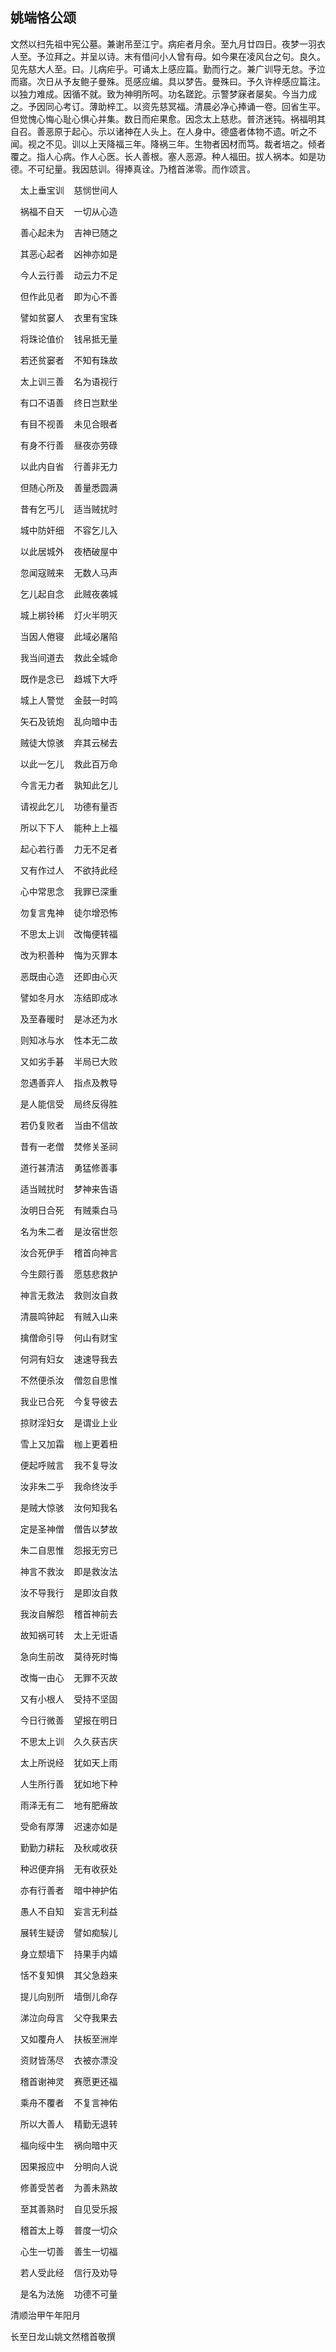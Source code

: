 ## 姚端恪公颂

文然以扫先祖中宪公墓。兼谢吊至江宁。病疟者月余。至九月廿四日。夜梦一羽衣人至。予泣拜之。并呈以诗。末有借问小人曾有母。如今果在凌风台之句。良久。见先慈大人至。曰。儿病疟乎。可诵太上感应篇。勤而行之。兼广训导无怠。予泣而寤。次日从予友鲍子曼殊。觅感应编。具以梦告。曼殊曰。予久许梓感应篇注。以独力难成。因循不就。致为神明所呵。功名蹉跎。示警梦寐者屡矣。今当力成之。予因同心考订。薄助梓工。以资先慈冥福。清晨必净心捧诵一卷。回省生平。但觉愧心悔心耻心惧心并集。数日而疟果愈。因念太上慈悲。普济迷钝。祸福明其自召。善恶原于起心。示以诸神在人头上。在人身中。德盛者体物不遗。听之不闻。视之不见。训以上天降福三年。降祸三年。生物者因材而笃。裁者培之。倾者覆之。指人心病。作人心医。长人善根。塞人恶源。种人福田。拔人祸本。如是功德。不可纪量。我因慈训。得捧真诠。乃稽首涕零。而作颂言。

&nbsp;&nbsp;&nbsp;&nbsp;太上垂宝训&nbsp;&nbsp;&nbsp;&nbsp;慈悯世间人

&nbsp;&nbsp;&nbsp;&nbsp;祸福不自天&nbsp;&nbsp;&nbsp;&nbsp;一切从心造

&nbsp;&nbsp;&nbsp;&nbsp;善心起未为&nbsp;&nbsp;&nbsp;&nbsp;吉神已随之

&nbsp;&nbsp;&nbsp;&nbsp;其恶心起者&nbsp;&nbsp;&nbsp;&nbsp;凶神亦如是

&nbsp;&nbsp;&nbsp;&nbsp;今人云行善&nbsp;&nbsp;&nbsp;&nbsp;动云力不足

&nbsp;&nbsp;&nbsp;&nbsp;但作此见者&nbsp;&nbsp;&nbsp;&nbsp;即为心不善

&nbsp;&nbsp;&nbsp;&nbsp;譬如贫窭人&nbsp;&nbsp;&nbsp;&nbsp;衣里有宝珠

&nbsp;&nbsp;&nbsp;&nbsp;将珠论值价&nbsp;&nbsp;&nbsp;&nbsp;钱帛抵无量

&nbsp;&nbsp;&nbsp;&nbsp;若还贫窭者&nbsp;&nbsp;&nbsp;&nbsp;不知有珠故

&nbsp;&nbsp;&nbsp;&nbsp;太上训三善&nbsp;&nbsp;&nbsp;&nbsp;名为语视行

&nbsp;&nbsp;&nbsp;&nbsp;有口不语善&nbsp;&nbsp;&nbsp;&nbsp;终日岂默坐

&nbsp;&nbsp;&nbsp;&nbsp;有目不视善&nbsp;&nbsp;&nbsp;&nbsp;未见合眼者

&nbsp;&nbsp;&nbsp;&nbsp;有身不行善&nbsp;&nbsp;&nbsp;&nbsp;昼夜亦劳碌

&nbsp;&nbsp;&nbsp;&nbsp;以此内自省&nbsp;&nbsp;&nbsp;&nbsp;行善非无力

&nbsp;&nbsp;&nbsp;&nbsp;但随心所及&nbsp;&nbsp;&nbsp;&nbsp;善量悉圆满

&nbsp;&nbsp;&nbsp;&nbsp;昔有乞丐儿&nbsp;&nbsp;&nbsp;&nbsp;适当贼扰时

&nbsp;&nbsp;&nbsp;&nbsp;城中防奸细&nbsp;&nbsp;&nbsp;&nbsp;不容乞儿入

&nbsp;&nbsp;&nbsp;&nbsp;以此居城外&nbsp;&nbsp;&nbsp;&nbsp;夜栖破屋中

&nbsp;&nbsp;&nbsp;&nbsp;忽闻寇贼来&nbsp;&nbsp;&nbsp;&nbsp;无数人马声

&nbsp;&nbsp;&nbsp;&nbsp;乞儿起自念&nbsp;&nbsp;&nbsp;&nbsp;此贼夜袭城

&nbsp;&nbsp;&nbsp;&nbsp;城上梆铃稀&nbsp;&nbsp;&nbsp;&nbsp;灯火半明灭

&nbsp;&nbsp;&nbsp;&nbsp;当因人倦寝&nbsp;&nbsp;&nbsp;&nbsp;此域必屠陷

&nbsp;&nbsp;&nbsp;&nbsp;我当间道去&nbsp;&nbsp;&nbsp;&nbsp;救此全城命

&nbsp;&nbsp;&nbsp;&nbsp;既作是念已&nbsp;&nbsp;&nbsp;&nbsp;趋城下大呼

&nbsp;&nbsp;&nbsp;&nbsp;城上人警觉&nbsp;&nbsp;&nbsp;&nbsp;金鼓一时鸣

&nbsp;&nbsp;&nbsp;&nbsp;矢石及铳炮&nbsp;&nbsp;&nbsp;&nbsp;乱向暗中击

&nbsp;&nbsp;&nbsp;&nbsp;贼徒大惊骇&nbsp;&nbsp;&nbsp;&nbsp;弃其云梯去

&nbsp;&nbsp;&nbsp;&nbsp;以此一乞儿&nbsp;&nbsp;&nbsp;&nbsp;救此百万命

&nbsp;&nbsp;&nbsp;&nbsp;今言无力者&nbsp;&nbsp;&nbsp;&nbsp;孰知此乞儿

&nbsp;&nbsp;&nbsp;&nbsp;请视此乞儿&nbsp;&nbsp;&nbsp;&nbsp;功德有量否

&nbsp;&nbsp;&nbsp;&nbsp;所以下下人&nbsp;&nbsp;&nbsp;&nbsp;能种上上福

&nbsp;&nbsp;&nbsp;&nbsp;起心若行善&nbsp;&nbsp;&nbsp;&nbsp;力无不足者

&nbsp;&nbsp;&nbsp;&nbsp;又有作过人&nbsp;&nbsp;&nbsp;&nbsp;不欲持此经

&nbsp;&nbsp;&nbsp;&nbsp;心中常思念&nbsp;&nbsp;&nbsp;&nbsp;我罪已深重

&nbsp;&nbsp;&nbsp;&nbsp;勿复言鬼神&nbsp;&nbsp;&nbsp;&nbsp;徒尔增恐怖

&nbsp;&nbsp;&nbsp;&nbsp;不思太上训&nbsp;&nbsp;&nbsp;&nbsp;改悔便转福

&nbsp;&nbsp;&nbsp;&nbsp;改为积善种&nbsp;&nbsp;&nbsp;&nbsp;悔为灭罪本

&nbsp;&nbsp;&nbsp;&nbsp;恶既由心造&nbsp;&nbsp;&nbsp;&nbsp;还即由心灭

&nbsp;&nbsp;&nbsp;&nbsp;譬如冬月水&nbsp;&nbsp;&nbsp;&nbsp;冻结即成冰

&nbsp;&nbsp;&nbsp;&nbsp;及至春暖时&nbsp;&nbsp;&nbsp;&nbsp;是冰还为水

&nbsp;&nbsp;&nbsp;&nbsp;则知冰与水&nbsp;&nbsp;&nbsp;&nbsp;性本无二故

&nbsp;&nbsp;&nbsp;&nbsp;又如劣手碁&nbsp;&nbsp;&nbsp;&nbsp;半局已大败

&nbsp;&nbsp;&nbsp;&nbsp;忽遇善弈人&nbsp;&nbsp;&nbsp;&nbsp;指点及教导

&nbsp;&nbsp;&nbsp;&nbsp;是人能信受&nbsp;&nbsp;&nbsp;&nbsp;局终反得胜

&nbsp;&nbsp;&nbsp;&nbsp;若仍复败者&nbsp;&nbsp;&nbsp;&nbsp;当由不信故

&nbsp;&nbsp;&nbsp;&nbsp;昔有一老僧&nbsp;&nbsp;&nbsp;&nbsp;焚修关圣祠

&nbsp;&nbsp;&nbsp;&nbsp;道行甚清洁&nbsp;&nbsp;&nbsp;&nbsp;勇猛修善事

&nbsp;&nbsp;&nbsp;&nbsp;适当贼扰时&nbsp;&nbsp;&nbsp;&nbsp;梦神来告语

&nbsp;&nbsp;&nbsp;&nbsp;汝明日合死&nbsp;&nbsp;&nbsp;&nbsp;有贼乘白马

&nbsp;&nbsp;&nbsp;&nbsp;名为朱二者&nbsp;&nbsp;&nbsp;&nbsp;是汝宿世怨

&nbsp;&nbsp;&nbsp;&nbsp;汝合死伊手&nbsp;&nbsp;&nbsp;&nbsp;稽首向神言

&nbsp;&nbsp;&nbsp;&nbsp;今生颇行善&nbsp;&nbsp;&nbsp;&nbsp;愿慈悲救护

&nbsp;&nbsp;&nbsp;&nbsp;神言无救法&nbsp;&nbsp;&nbsp;&nbsp;救则汝自救

&nbsp;&nbsp;&nbsp;&nbsp;清晨鸣钟起&nbsp;&nbsp;&nbsp;&nbsp;有贼入山来

&nbsp;&nbsp;&nbsp;&nbsp;擒僧命引导&nbsp;&nbsp;&nbsp;&nbsp;何山有财宝

&nbsp;&nbsp;&nbsp;&nbsp;何洞有妇女&nbsp;&nbsp;&nbsp;&nbsp;速速导我去

&nbsp;&nbsp;&nbsp;&nbsp;不然便杀汝&nbsp;&nbsp;&nbsp;&nbsp;僧忽自思惟

&nbsp;&nbsp;&nbsp;&nbsp;我业已合死&nbsp;&nbsp;&nbsp;&nbsp;今复导彼去

&nbsp;&nbsp;&nbsp;&nbsp;掠财淫妇女&nbsp;&nbsp;&nbsp;&nbsp;是谓业上业

&nbsp;&nbsp;&nbsp;&nbsp;雪上又加霜&nbsp;&nbsp;&nbsp;&nbsp;枷上更着杻

&nbsp;&nbsp;&nbsp;&nbsp;便起呼贼言&nbsp;&nbsp;&nbsp;&nbsp;我不复导汝

&nbsp;&nbsp;&nbsp;&nbsp;汝非朱二乎&nbsp;&nbsp;&nbsp;&nbsp;我命终汝手

&nbsp;&nbsp;&nbsp;&nbsp;是贼大惊骇&nbsp;&nbsp;&nbsp;&nbsp;汝何知我名

&nbsp;&nbsp;&nbsp;&nbsp;定是圣神僧&nbsp;&nbsp;&nbsp;&nbsp;僧告以梦故

&nbsp;&nbsp;&nbsp;&nbsp;朱二自思惟&nbsp;&nbsp;&nbsp;&nbsp;怨报无穷已

&nbsp;&nbsp;&nbsp;&nbsp;神言不救汝&nbsp;&nbsp;&nbsp;&nbsp;即是救汝法

&nbsp;&nbsp;&nbsp;&nbsp;汝不导我行&nbsp;&nbsp;&nbsp;&nbsp;是即汝自救

&nbsp;&nbsp;&nbsp;&nbsp;我汝自解怨&nbsp;&nbsp;&nbsp;&nbsp;稽首神前去

&nbsp;&nbsp;&nbsp;&nbsp;故知祸可转&nbsp;&nbsp;&nbsp;&nbsp;太上无诳语

&nbsp;&nbsp;&nbsp;&nbsp;急向生前改&nbsp;&nbsp;&nbsp;&nbsp;莫待死时悔

&nbsp;&nbsp;&nbsp;&nbsp;改悔一由心&nbsp;&nbsp;&nbsp;&nbsp;无罪不灭故

&nbsp;&nbsp;&nbsp;&nbsp;又有小根人&nbsp;&nbsp;&nbsp;&nbsp;受持不坚固

&nbsp;&nbsp;&nbsp;&nbsp;今日行微善&nbsp;&nbsp;&nbsp;&nbsp;望报在明日

&nbsp;&nbsp;&nbsp;&nbsp;不思太上训&nbsp;&nbsp;&nbsp;&nbsp;久久获吉庆

&nbsp;&nbsp;&nbsp;&nbsp;太上所说经&nbsp;&nbsp;&nbsp;&nbsp;犹如天上雨

&nbsp;&nbsp;&nbsp;&nbsp;人生所行善&nbsp;&nbsp;&nbsp;&nbsp;犹如地下种

&nbsp;&nbsp;&nbsp;&nbsp;雨泽无有二&nbsp;&nbsp;&nbsp;&nbsp;地有肥瘠故

&nbsp;&nbsp;&nbsp;&nbsp;受命有厚薄&nbsp;&nbsp;&nbsp;&nbsp;迟速亦如是

&nbsp;&nbsp;&nbsp;&nbsp;勤勤力耕耘&nbsp;&nbsp;&nbsp;&nbsp;及秋咸收获

&nbsp;&nbsp;&nbsp;&nbsp;种迟便弃捐&nbsp;&nbsp;&nbsp;&nbsp;无有收获处

&nbsp;&nbsp;&nbsp;&nbsp;亦有行善者&nbsp;&nbsp;&nbsp;&nbsp;暗中神护佑

&nbsp;&nbsp;&nbsp;&nbsp;愚人不自知&nbsp;&nbsp;&nbsp;&nbsp;妄言无利益

&nbsp;&nbsp;&nbsp;&nbsp;展转生疑谤&nbsp;&nbsp;&nbsp;&nbsp;譬如痴騃儿

&nbsp;&nbsp;&nbsp;&nbsp;身立颓墙下&nbsp;&nbsp;&nbsp;&nbsp;持果手内嬉

&nbsp;&nbsp;&nbsp;&nbsp;恬不复知惧&nbsp;&nbsp;&nbsp;&nbsp;其父急趋来

&nbsp;&nbsp;&nbsp;&nbsp;提儿向别所&nbsp;&nbsp;&nbsp;&nbsp;墙倒儿命存

&nbsp;&nbsp;&nbsp;&nbsp;涕泣向母言&nbsp;&nbsp;&nbsp;&nbsp;父夺我果去

&nbsp;&nbsp;&nbsp;&nbsp;又如覆舟人&nbsp;&nbsp;&nbsp;&nbsp;扶板至洲岸

&nbsp;&nbsp;&nbsp;&nbsp;资财皆荡尽&nbsp;&nbsp;&nbsp;&nbsp;衣被亦漂没

&nbsp;&nbsp;&nbsp;&nbsp;稽首谢神灵&nbsp;&nbsp;&nbsp;&nbsp;赛愿更还福

&nbsp;&nbsp;&nbsp;&nbsp;乘舟不覆者&nbsp;&nbsp;&nbsp;&nbsp;不复言神佑

&nbsp;&nbsp;&nbsp;&nbsp;所以大善人&nbsp;&nbsp;&nbsp;&nbsp;精勤无退转

&nbsp;&nbsp;&nbsp;&nbsp;福向绥中生&nbsp;&nbsp;&nbsp;&nbsp;祸向暗中灭

&nbsp;&nbsp;&nbsp;&nbsp;因果报应中&nbsp;&nbsp;&nbsp;&nbsp;分明向人说

&nbsp;&nbsp;&nbsp;&nbsp;修善受苦者&nbsp;&nbsp;&nbsp;&nbsp;为善未熟故

&nbsp;&nbsp;&nbsp;&nbsp;至其善熟时&nbsp;&nbsp;&nbsp;&nbsp;自见受乐报

&nbsp;&nbsp;&nbsp;&nbsp;稽首太上尊&nbsp;&nbsp;&nbsp;&nbsp;普度一切众

&nbsp;&nbsp;&nbsp;&nbsp;心生一切善&nbsp;&nbsp;&nbsp;&nbsp;善生一切福

&nbsp;&nbsp;&nbsp;&nbsp;若人受此经&nbsp;&nbsp;&nbsp;&nbsp;信行及劝导

&nbsp;&nbsp;&nbsp;&nbsp;是名为法施&nbsp;&nbsp;&nbsp;&nbsp;功德不可量

清顺治甲午年阳月

长至日龙山姚文然稽首敬撰

　

　